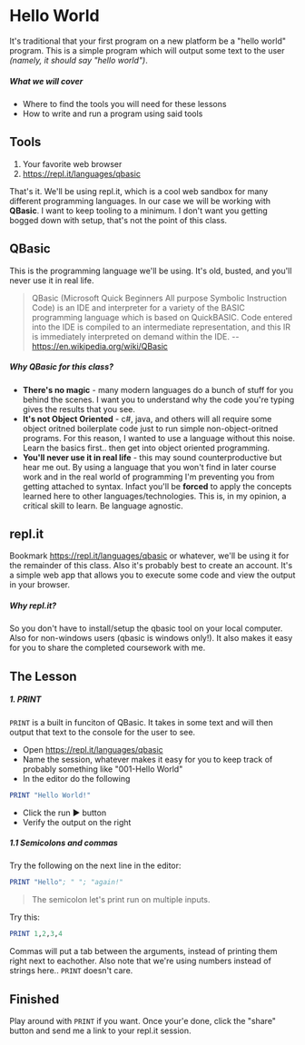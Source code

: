 # Hello World
It's traditional that your first program on a new platform be a "hello world" program.  This is a simple program which will output some text to the user *(namely, it should say "hello world")*. 

##### What we will cover
* Where to find the tools you will need for these lessons
* How to write and run a program using said tools

## Tools
1. Your favorite web browser
2. https://repl.it/languages/qbasic

That's it.  We'll be using repl.it, which is a cool web sandbox for many different programming languages.  In our case we will be working with **QBasic**.  I want to keep tooling to a minimum.  I don't want you getting bogged down with setup, that's not the point of this class.

## QBasic
This is the programming language we'll be using.  It's old, busted, and you'll never use it in real life.

> QBasic (Microsoft Quick Beginners All purpose Symbolic Instruction Code) is an IDE and interpreter for a variety of the BASIC programming language which is based on QuickBASIC. Code entered into the IDE is compiled to an intermediate representation, and this IR is immediately interpreted on demand within the IDE. -- https://en.wikipedia.org/wiki/QBasic

##### Why QBasic for this class?
- **There's no magic** - many modern languages do a bunch of stuff for you behind the scenes.  I want you to understand why the code you're typing gives the results that you see.
- **It's not Object Oriented** - c#, java, and others will all require some object oritned boilerplate code just to run simple non-object-oritned programs.  For this reason, I wanted to use a language without this noise.  Learn the basics first.. then get into object oriented programming.
- **You'll never use it in real life** - this may sound counterproductive but hear me out.  By using a language that you won't find in later course work and in the real world of programming I'm preventing you from getting attached to syntax.  Infact you'll be **forced** to apply the concepts learned here to other languages/technologies.  This is, in my opinion, a critical skill to learn.  Be language agnostic.

## repl.it
Bookmark https://repl.it/languages/qbasic or whatever, we'll be using it for the remainder of this class.  Also it's probably best to create an account.  It's a simple web app that allows you to execute some code and view the output in your browser.  

##### Why repl.it?
So you don't have to install/setup the qbasic tool on your local computer.  Also for non-windows users (qbasic is windows only!).  It also makes it easy for you to share the completed coursework with me.

## The Lesson
##### 1. PRINT
`PRINT` is a built in funciton of QBasic.  It takes in some text and will then output that text to the console for the user to see.

* Open https://repl.it/languages/qbasic
* Name the session, whatever makes it easy for you to keep track of probably something like "001-Hello World"
* In the editor do the following
```purebasic
PRINT "Hello World!"
```
* Click the run ▶ button
* Verify the output on the right

##### 1.1 Semicolons and commas
Try the following on the next line in the editor:
```PureBasic
PRINT "Hello"; " "; "again!"
```

>The semicolon let's print run on multiple inputs.

Try this:
```PureBasic
PRINT 1,2,3,4
```
Commas will put a tab between the arguments, instead of printing them right next to eachother.  Also note that we're using numbers instead of strings here.. `PRINT` doesn't care.

## Finished
Play around with `PRINT` if you want.  Once your'e done, click the "share" button and send me a link to your repl.it session.